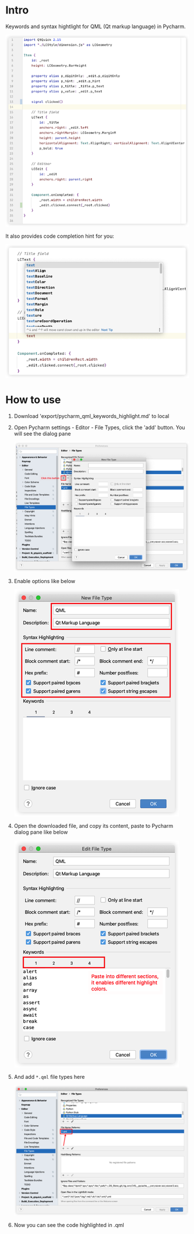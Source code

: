 # Intro

Keywords and syntax hightlight for QML (Qt markup language) in Pycharm.

![image-20201127224559615](.assets/image-20201127224559615.png)

It also provides code completion hint for you:

![image-20201127224745541](.assets/image-20201127224745541.png)

# How to use

1. Download 'export/pycharm_qml_keywords_highlight.md' to local

2. Open Pycharm settings - Editor - File Types, click the 'add' button. You will see the dialog pane

   ![image-20201127225050047](.assets/image-20201127225050047.png)

3. Enable options like below

   ![image-20201127225233543](.assets/image-20201127225233543.png)

4. Open the downloaded file, and copy its content, paste to Pycharm dialog pane like below

   ![image-20201127225449503](.assets/image-20201127225449503.png)

5. And add `*.qml` file types here

   ![image-20201127225527272](.assets/image-20201127225527272.png)

6. Now you can see the code highlighted in .qml
